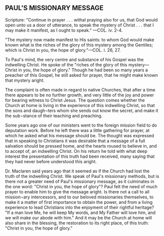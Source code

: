 ## PAUL'S MISSIONARY MESSAGE ##

Scripture: "Continue in prayer . . . withal praying also for us, that God would open unto us a door of utterance, to speak the mystery of Christ . . . that I may make it manifest, as I ought to speak." —COL. iv. 2-4.



"The mystery now made manifest to His saints: to whom God would make known what is the riches of the glory of this mystery among the Gentiles; which is Christ in you, the hope of glory."—COL. i. 26, 27.



To Paul's mind, the very centre and substance of his Gospel was the indwelling Christ. He spoke of the "riches of the glory of this mystery—Christ in you, the hope of glory." Though he had been so many years a preacher of this Gospel, he still asked for prayer, that he might make known that mystery aright.



The complaint is often made in regard to native Churches, that after a time there appears to be no further growth, and very little of the joy and power for bearing witness to Christ Jesus. The question comes whether the Church at home is living in the experience of this indwelling Christ, so that the sons and daugh¬ters whom she sends out know the secret, and make it the sub¬stance of their teaching and preaching.



Some years ago one of our ministers went to the foreign mission field to do deputation work. Before he left there was a little gathering for prayer, at which he asked what his message should be. The thought was expressed that in speaking to Christians it was desirable that a message of a full salvation should be pressed home, and the hearts roused to believe in, and to accept of, an indwelling Christ. On his return he told with what deep interest the presentation of this truth had been received, many saying that they had never before understood this aright.



Dr. Maclaren said years ago that it seemed as if the Church had lost the truth of the indwelling Christ. We speak of Paul's missionary methods, but is there not a greater need of Paul's missionary message, as it culminates in the one word: "Christ in you, the hope of glory"? Paul felt the need of much prayer to enable him to give the message aright. Is there not a call to all mission¬ary intercessors, and to our beloved missionaries themselves, to make it a matter of first importance to obtain the power, and from a living experience to lead Christians into the enjoyment of their rightful heritage? "If a man love Me, he will keep My words, and My Father will love him, and we will make our abode with him." And it may be the Church at home will also share in the blessing, the restoration to its right place, of this truth: "Christ in you, the hope of glory."


